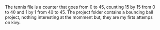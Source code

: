 The tennis file is a counter that goes from 0 to 45, counting 15 by 15 from 0 to 40 and 1 by 1 from 40 to 45.
The project folder contains a bouncing ball project, nothing interesting at the momment but, they are my firts attemps on kivy.
